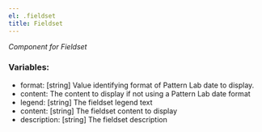 ```yaml
---
el: .fieldset
title: Fieldset
---
```

_Component for Fieldset_

### Variables:
* format: [string] Value identifying format of Pattern Lab date to display.
* content: The content to display if not using a Pattern Lab date format
* legend: [string] The fieldset legend text
* content: [string] The fieldset content to display
* description: [string] The fieldset description
